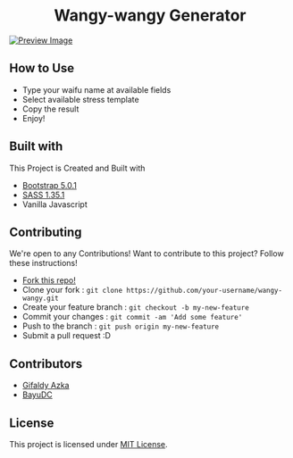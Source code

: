 <h1 align="center">Wangy-wangy Generator</h1>

[![Preview Image](https://cdn.upload.systems/uploads/s6LTDMqw.png)](https://gifaldyazka.is-a.dev/wangy-wangy)

## How to Use

- Type your waifu name at available fields
- Select available stress template
- Copy the result
- Enjoy!

## Built with

This Project is Created and Built with

- [Bootstrap 5.0.1](https://getbootstrap.com/)
- [SASS 1.35.1](https://sass-lang.com/)
- Vanilla Javascript

## Contributing

We're open to any Contributions! Want to contribute to this project? Follow these instructions!

- [Fork this repo!](https://github.com/gifaldyazkaa/wangy-wangy/fork)
- Clone your fork : `git clone https://github.com/your-username/wangy-wangy.git`
- Create your feature branch : `git checkout -b my-new-feature`
- Commit your changes : `git commit -am 'Add some feature'`
- Push to the branch : `git push origin my-new-feature`
- Submit a pull request :D

## Contributors

- [Gifaldy Azka](https://github.com/gifaldyazkaa)
- [BayuDC](https://github.com/BayuDC)

## License

This project is licensed under [MIT License](LICENSE).
